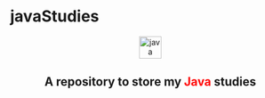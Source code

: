 <h1>javaStudies</h1>
<div align="center">
  <img src="https://cdn.jsdelivr.net/gh/devicons/devicon/icons/java/java-original.svg" height="40" alt="java logo"  />
</div>
<div align="center">
<h2>A repository to store my <a style="color:red;">Java</a> studies</h2>
</div>
